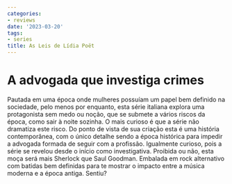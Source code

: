 ```yaml
---
categories:
- reviews
date: '2023-03-20'
tags:
- series
title: As Leis de Lídia Poët
---
```


# A advogada que investiga crimes

Pautada em uma época onde mulheres possuíam um papel bem definido na sociedade, pelo menos por enquanto, esta série italiana explora uma protagonista sem medo ou noção, que se submete a vários riscos da época, como sair à noite sozinha. O mais curioso é que a série não dramatiza este risco. Do ponto de vista de sua criação esta é uma história contemporânea, com o único detalhe sendo a época histórica para impedir a advogada formada de seguir com a profissão. Igualmente curioso, pois a série se revelou desde o início como investigativa. Proibida ou não, esta moça será mais Sherlock que Saul Goodman. Embalada em rock alternativo com batidas bem definidas para te mostrar o impacto entre a música moderna e a época antiga. Sentiu?